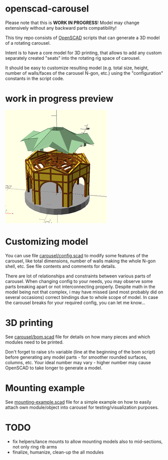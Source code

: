 # openscad-carousel

Please note that this is **WORK IN PROGRESS**! Model may change extensively without any backward parts compatibility!

This tiny repo consists of [OpenSCAD](https://openscad.org) scripts that can generate a 3D model of a rotating carousel.

Intent is to have a core model for 3D printing, that allows to add any custom separately created "seats" into the rotating rig space of carousel.

It should be easy to customize resulting model (e.g. total size, height, number of walls/faces of the carousel N-gon, etc.) using the "configuration" constants in the script code.

# work in progress preview

![carousel-wip-preview](carousel-wip-preview.png)

# Customizing model

You can use file [carousel/config.scad](carousel/config.scad) to modify some features of the carousel, like total dimensions, number of walls making the whole N-gon shell, etc. See file contents and comments for details.

There are lot of relationships and constraints between various parts of carousel. When changing config to your needs, you may observe some parts breaking apart or not interconnecting properly. Despite math in the model being not that complex, i may have missed (and most probably did on several occasions)  correct bindings due to whole scope of model. In case the carousel breaks for your required config, you can let me know...

# 3D printing

See [carousel/bom.scad](carousel/bom.scad) file for details on how many pieces and which modules need to be printed.

Don't forget to raise `$fn` variable (line at the beginning of the bom script) before generating any model parts - for smoother rounded surfaces, columns, etc. Your ideal number may vary - higher number may cause OpenSCAD to take longer to generate a model.

# Mounting example

See [mounting-example.scad](mounting-example.scad) file for a simple example on how to easily attach own module/object into carousel for testing/visualization purposes.

# TODO

- fix helpers/lance mounts to allow mounting models also to mid-sections, not only ring rib arms
- finalize, humanize, clean-up the all modules
